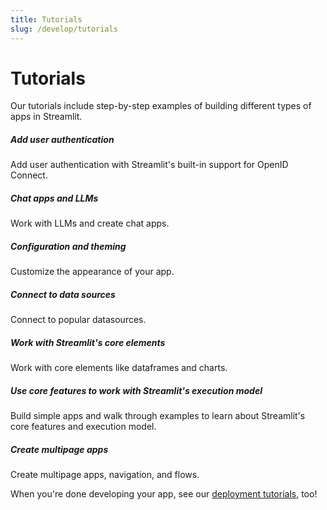 ```yaml
---
title: Tutorials
slug: /develop/tutorials
---
```


# Tutorials

Our tutorials include step-by-step examples of building different types of apps in Streamlit.

<TileContainer layout="list">

<RefCard href="/develop/tutorials/authentication">

<h5>Add user authentication</h5>

Add user authentication with Streamlit's built-in support for OpenID Connect.

</RefCard>

<RefCard href="/develop/tutorials/chat-and-llm-apps">

<h5>Chat apps and LLMs</h5>

Work with LLMs and create chat apps.

</RefCard>

<RefCard href="/develop/tutorials/configuration-and-theming">

<h5>Configuration and theming</h5>

Customize the appearance of your app.

</RefCard>

<RefCard href="/develop/tutorials/databases">

<h5>Connect to data sources</h5>

Connect to popular datasources.

</RefCard>

<RefCard href="/develop/tutorials/elements">

<h5>Work with Streamlit's core elements</h5>

Work with core elements like dataframes and charts.

</RefCard>

<RefCard href="/develop/tutorials/execution-flow">

<h5>Use core features to work with Streamlit's execution model</h5>

Build simple apps and walk through examples to learn about Streamlit's core features and execution model.

</RefCard>

<RefCard href="/develop/tutorials/multipage">

<h5>Create multipage apps</h5>

Create multipage apps, navigation, and flows.

</RefCard>

</TileContainer>

When you're done developing your app, see our [deployment tutorials](/deploy/tutorials), too!
